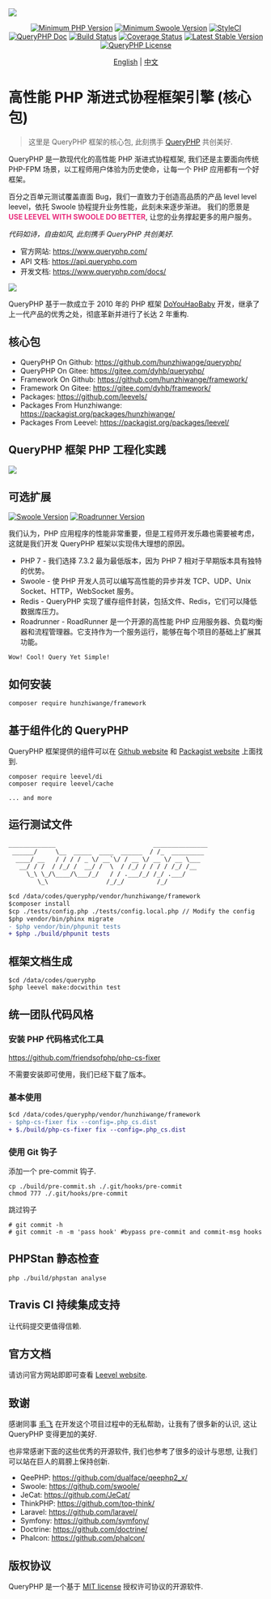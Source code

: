 <img src="./queryphp.png" />

<p align="center">
  <a href="https://php.net"><img src="https://img.shields.io/badge/php-%3E%3D%207.3.2-8892BF.svg" alt="Minimum PHP Version"></a>
  <a href="https://www.swoole.com/"><img src="https://img.shields.io/badge/swoole-%3E%3D%204.4.5-008de0.svg" alt="Minimum Swoole Version"></a>
  <a href="https://github.styleci.io/repos/91284136"><img src="https://github.styleci.io/repos/91284136/shield?branch=master" alt="StyleCI"></a>
  <a href='https://www.queryphp.com/docs/'><img src='https://img.shields.io/badge/docs-passing-green.svg?maxAge=2592000' alt='QueryPHP Doc' /></a>
  <a href="https://travis-ci.org/hunzhiwange/framework">
    <img alt="Build Status" src="https://img.shields.io/travis/hunzhiwange/framework.svg" /></a>
  <a href='https://coveralls.io/github/hunzhiwange/framework?branch=master'><img src='https://coveralls.io/repos/github/hunzhiwange/framework/badge.svg?branch=master' alt='Coverage Status' /></a>
  <a href='https://packagist.org/packages/hunzhiwange/framework'><img src='http://img.shields.io/packagist/v/hunzhiwange/framework.svg' alt='Latest Stable Version' /></a>
  <a href="http://opensource.org/licenses/MIT">
    <img alt="QueryPHP License" src="https://poser.pugx.org/hunzhiwange/framework/license.svg" /></a>
</p>

<p align="center">
    <a href="./README.md">English</a> | <a href="./README-zh-CN.md">中文</a>
</p>

# 高性能 PHP 渐进式协程框架引擎 (核心包)

> 这里是 QueryPHP 框架的核心包, 此刻携手 [QueryPHP](https://github.com/hunzhiwange/queryphp) 共创美好.

QueryPHP 是一款现代化的高性能 PHP 渐进式协程框架, 我们还是主要面向传统 PHP-FPM 场景，以工程师用户体验为历史使命，让每一个 PHP 应用都有一个好框架。

百分之百单元测试覆盖直面 Bug，我们一直致力于创造高品质的产品 level level leevel，依托 Swoole 协程提升业务性能，此刻未来逐步渐进。 我们的愿景是 **<span style="color:#e82e7d;">USE LEEVEL WITH SWOOLE DO BETTER</span>**, 让您的业务撑起更多的用户服务。

*代码如诗，自由如风, 此刻携手 QueryPHP 共创美好.*

* 官方网站: <https://www.queryphp.com/>
* API 文档: <https://api.queryphp.com>
* 开发文档: <https://www.queryphp.com/docs/>

![](doyouhaobaby.png)

QueryPHP 基于一款成立于 2010 年的 PHP 框架 [DoYouHaoBaby](https://raw.githubusercontent.com/hunzhiwange/framework/master/doyouhaobaby-googlecode.jpg) 开发，继承了上一代产品的优秀之处，彻底革新并进行了长达 2 年重构.

## 核心包

 * QueryPHP On Github: <https://github.com/hunzhiwange/queryphp/>
 * QueryPHP On Gitee: <https://gitee.com/dyhb/queryphp/>
 * Framework On Github: <https://github.com/hunzhiwange/framework/>
 * Framework On Gitee: <https://gitee.com/dyhb/framework/>
 * Packages: <https://github.com/leevels/>
 * Packages From Hunzhiwange: <https://packagist.org/packages/hunzhiwange/>
 * Packages From Leevel: <https://packagist.org/packages/leevel/>

## QueryPHP 框架 PHP 工程化实践

<img src="./engineering-zh-CN.jpg" />

## 可选扩展

<p>
  <a href="http://pecl.php.net/package/swoole">
    <img alt="Swoole Version" src="https://img.shields.io/badge/swoole-%3E=4.4.5-brightgreen.svg" /></a>
  <a href="https://github.com/spiral/roadrunner">
    <img alt="Roadrunner Version" src="https://img.shields.io/badge/roadrunner-%3E=1.3.5-brightgreen.svg" /></a>
</p>

我们认为，PHP 应用程序的性能非常重要，但是工程师开发乐趣也需要被考虑，这就是我们开发 QueryPHP 框架以实现伟大理想的原因。

* PHP 7 - 我们选择 7.3.2 最为最低版本，因为 PHP 7 相对于早期版本具有独特的优势。
* Swoole - 使 PHP 开发人员可以编写高性能的异步并发 TCP、UDP、Unix Socket、HTTP，WebSocket 服务。
* Redis - QueryPHP 实现了缓存组件封装，包括文件、Redis，它们可以降低数据库压力。
* Roadrunner - RoadRunner 是一个开源的高性能 PHP 应用服务器、负载均衡器和流程管理器。它支持作为一个服务运行，能够在每个项目的基础上扩展其功能。

```
Wow! Cool! Query Yet Simple!
```

## 如何安装

```
composer require hunzhiwange/framework
```

## 基于组件化的 QueryPHP

QueryPHP 框架提供的组件可以在 [Github website](https://github.com/queryyetsimple) 和 [Packagist website](https://packagist.org/packages/leevel/) 上面找到.

```
composer require leevel/di
composer require leevel/cache

... and more
```

## 运行测试文件

```diff
_____________                           _______________
 ______/     \__  _____  ____  ______  / /_  _________
  ____/ __   / / / / _ \/ __`\/ / __ \/ __ \/ __ \___
   __/ / /  / /_/ /  __/ /  \  / /_/ / / / / /_/ /__
     \_\ \_/\____/\___/_/   / / .___/_/ /_/ .___/
        \_\                /_/_/         /_/

$cd /data/codes/queryphp/vendor/hunzhiwange/framework      
$composer install
$cp ./tests/config.php ./tests/config.local.php // Modify the config
$php vendor/bin/phinx migrate
- $php vendor/bin/phpunit tests
+ $php ./build/phpunit tests
```

## 框架文档生成

```
$cd /data/codes/queryphp
$php leevel make:docwithin test
```

## 统一团队代码风格

### 安装 PHP 代码格式化工具

<https://github.com/friendsofphp/php-cs-fixer>

不需要安装即可使用，我们已经下载了版本。

### 基本使用

```diff
$cd /data/codes/queryphp/vendor/hunzhiwange/framework
- $php-cs-fixer fix --config=.php_cs.dist
+ $./build/php-cs-fixer fix --config=.php_cs.dist
```

### 使用 Git 钩子

添加一个 pre-commit 钩子.

```
cp ./build/pre-commit.sh ./.git/hooks/pre-commit
chmod 777 ./.git/hooks/pre-commit
```

跳过钩子

```
# git commit -h
# git commit -n -m 'pass hook' #bypass pre-commit and commit-msg hooks
```

## PHPStan 静态检查

```
php ./build/phpstan analyse
```

## Travis CI 持续集成支持

让代码提交更值得信赖.

## 官方文档

请访问官方网站即即可查看 [Leevel website](http://www.queryphp.com).

## 致谢

感谢同事 [毛飞](https://github.com/maosea0125) 在开发这个项目过程中的无私帮助，让我有了很多新的认识, 这让 QueryPHP 变得更加的美好.

也非常感谢下面的这些优秀的开源软件, 我们也参考了很多的设计与思想, 让我们可以站在巨人的肩膀上保持创新.

 * QeePHP: <https://github.com/dualface/qeephp2_x/>
 * Swoole: <https://github.com/swoole/>
 * JeCat: <https://github.com/JeCat/>
 * ThinkPHP: <https://github.com/top-think/>
 * Laravel: <https://github.com/laravel/>
 * Symfony: <https://github.com/symfony/>
 * Doctrine: <https://github.com/doctrine/>
 * Phalcon: <https://github.com/phalcon/>

## 版权协议

QueryPHP 是一个基于 [MIT license](http://opensource.org/licenses/MIT) 授权许可协议的开源软件.
